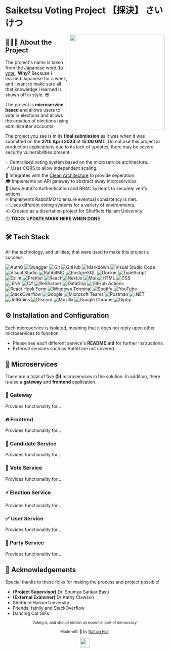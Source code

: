 # Saiketsu Voting Project 【採決】 さいけつ

<img align="right" width=300px  src="https://media3.giphy.com/media/kAnRgAnE5KuDUHtXNc/giphy.gif?cid=ecf05e47643daqgoivc2hrlksvh9v9j0ky61wshjosl6awuw&rid=giphy.gif&ct=g" />

## 👨🏻‍💻 About the Project

The project's name is taken from the Japanese word ['to vote'](https://jisho.org/word/%E6%8E%A1%E6%B1%BA). **Why?** Because I learned Japanese for a week, and I want to make sure all that knowledge I learned is shown off in style. 😎

The project is **microservice based** and allows users to vote in elections and allows the creation of elections using administrator accounts. 

The project you see is in its **final submission** as it was when it was submitted on the **27th April 2023** at **15:00 GMT**. Do not use this project in production applications due to its lack of updates, there may be severe security vulnerabilities present.

💡 Centralised voting system based on the microservice architecture.\
🪥 Uses CQRS to allow independent scaling.\
🫧 Integrates with the [Clean Architecture](https://github.com/jasontaylordev/CleanArchitecture) to provide seperation.\
🎓 Implements an API gateway to abstract away microservices.\
🌱 Uses Auth0's Authentication and RBAC systems to securely verify actions.\
🔥 Implements RabbitMQ to ensure eventual consistency is met.\
✅ Uses different voting systems for a variety of environments.\
✍️ Created as a disertation project for Sheffield Hallam University.\
🕒 **TODO: UPDATE MARK HERE WHEN DONE**

## 🛠 Tech Stack

All the technology, and utilities, that were used to make this project a success.

![Auth0](https://img.shields.io/badge/-Auth0-05122A?style=flat&logo=auth0)
![Swagger](https://img.shields.io/badge/-Swagger-05122A?style=flat&logo=swagger)
![Git](https://img.shields.io/badge/-Git-05122A?style=flat&logo=git)
![GitHub](https://img.shields.io/badge/-GitHub-05122A?style=flat&logo=github)
![Markdown](https://img.shields.io/badge/-Markdown-05122A?style=flat&logo=markdown)
![Visual Studio Code](https://img.shields.io/badge/-Visual%20Studio%20Code-05122A?style=flat&logo=visual-studio-code)\
![Visual Studio](https://img.shields.io/badge/-Visual%20Studio-05122A?style=flat&logo=visual-studio)
![RabbitMQ](https://img.shields.io/badge/-RabbitMQ-05122A?style=flat&logo=rabbitmq)
![PostgreSQL](https://img.shields.io/badge/-PostgreSQL-05122A?style=flat&logo=postgresql)
![Docker](https://img.shields.io/badge/-Docker-05122A?style=flat&logo=docker)
![TypeScript](https://img.shields.io/badge/-TypeScript-05122A?style=flat&logo=typescript)\
![Eslint](https://img.shields.io/badge/-ESLint-05122A?style=flat&logo=eslint)
![Prettier](https://img.shields.io/badge/-Prettier-05122A?style=flat&logo=prettier)
![React](https://img.shields.io/badge/-React-05122A?style=flat&logo=react)
![NextJs](https://img.shields.io/badge/-NextJS-05122A?style=flat&logo=next.js)
![Mui](https://img.shields.io/badge/-MUI-05122A?style=flat&logo=mui)
![HTML](https://img.shields.io/badge/-HTML-05122A?style=flat&logo=HTML5)
![CSS](https://img.shields.io/badge/-CSS-05122A?style=flat&logo=CSS3)\
![.ENV](https://img.shields.io/badge/-.ENV-05122A?style=flat&logo=.env)
![C#](https://img.shields.io/badge/-CSharp-05122A?style=flat&logo=Csharp)
![ReSharper](https://img.shields.io/badge/-ReSharper-05122A?style=flat&logo=resharper)
![DataGrip](https://img.shields.io/badge/-DataGrip-05122A?style=flat&logo=datagrip)
![GitHub Actions](https://img.shields.io/badge/-GitHub%20Actions-05122A?style=flat&logo=github-actions)\
![React Hook Form](https://img.shields.io/badge/-React%20Hook%20Form-05122A?style=flat&logo=react-hook-form)
![Windows Terminal](https://img.shields.io/badge/-Windows%20Terminal-05122A?style=flat&logo=windows-terminal)
![Spotify](https://img.shields.io/badge/-Spotify-05122A?style=flat&logo=spotify)
![YouTube](https://img.shields.io/badge/-YouTube-05122A?style=flat&logo=youtube)\
![StackOverflow](https://img.shields.io/badge/-StackOverflow-05122A?style=flat&logo=stackoverflow)
![Google](https://img.shields.io/badge/-Google-05122A?style=flat&logo=google)
![Microsoft Teams](https://img.shields.io/badge/-Microsoft%20Teams-05122A?style=flat&logo=microsoft-teams)
![Postman](https://img.shields.io/badge/-Postman-05122A?style=flat&logo=postman)
![.NET](https://img.shields.io/badge/-.NET-05122A?style=flat&logo=.net)\
![JetBrains](https://img.shields.io/badge/-JetBrains-05122A?style=flat&logo=jetbrains)
![Discord](https://img.shields.io/badge/-Discord-05122A?style=flat&logo=discord)
![Mozilla](https://img.shields.io/badge/-Mozilla-05122A?style=flat&logo=mozilla)
![Google Chrome](https://img.shields.io/badge/-Google%20Chrome-05122A?style=flat&logo=google-chrome)
![Giphy](https://img.shields.io/badge/-Giphy-05122A?style=flat&logo=giphy)

## ⚙️ Installation and Configuration
Each microservice is isolated, meaning that it does not reply upon other microservices to function.

- Please see each different service's **README.md** for further instructions.
- External services such as Auth0 are not covered.

## 🥅 Microservices
There are a total of five **(5)** microservices in the solution. In addition, there is also a **gateway** and **frontend** application.

### 🤺 Gateway
Provides functionality for...

### 🔥 Frontend
Provides functionality for...

### 👤 Candidate Service
Provides functionality for...

### 📃 Vote Service
Provides functionality for...

### ⚡ Election Service
Provides functionality for...

### ✅ User Service
Provides functionality for...

### 🥳 Party Service
Provides functionality for...

## 💖 Acknowledgements

Special thanks to these folks for making the process and project possible!
- **(Project Supervisor)** Dr. Soumya Sankar Basu
- **(External Examiner)** Dr Kathy Clawson
- Sheffield Hallam University
- Friends, family and StackOverflow
- Dancing Cat GIFs

<div align="center">
  <sub>Voting is, and should remain an essential part of democracy.</sub>

  <sub>Made with 💖 by <a href="https://github.com/whatshark">Nathan Hall</a>.</sub>

  <img height="30" src="https://cdn3.emoji.gg/emojis/6021_Cat.gif">
</div>




